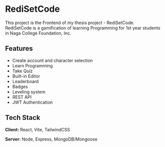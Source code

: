 # RediSetCode

This project is the Frontend of my thesis project - RediSetCode. RediSetCode is a gamification of learning Programming for 1st year students in Naga College Foundation, Inc.

## Features

- Create account and character selection
- Learn Programming
- Take Quiz
- Built-in Editor
- Leaderboard
- Badges
- Leveling system
- REST API
- JWT Authentication

## Tech Stack

**Client:** React, Vite, TailwindCSS

**Server:** Node, Express, MongoDB/Mongoose
